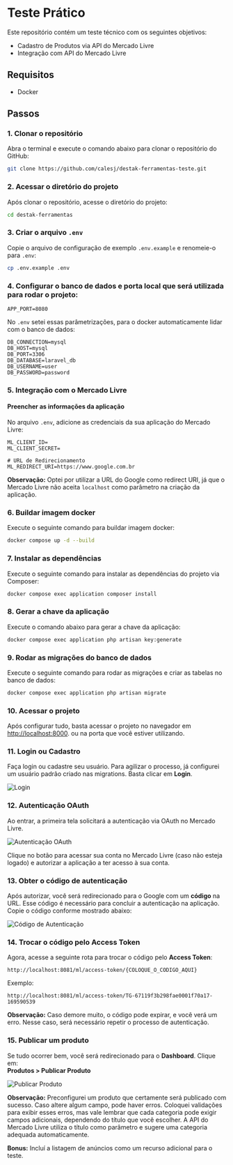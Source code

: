
# Teste Prático

Este repositório contém um teste técnico com os seguintes objetivos:

- Cadastro de Produtos via API do Mercado Livre
- Integração com API do Mercado Livre

## Requisitos
- Docker
  
## Passos

### 1. Clonar o repositório

Abra o terminal e execute o comando abaixo para clonar o repositório do GitHub:  
```bash
git clone https://github.com/calesj/destak-ferramentas-teste.git
```

### 2. Acessar o diretório do projeto

Após clonar o repositório, acesse o diretório do projeto:  
```bash
cd destak-ferramentas
```

### 3. Criar o arquivo `.env`

Copie o arquivo de configuração de exemplo `.env.example` e renomeie-o para `.env`:  
```bash
cp .env.example .env
```

### 4. Configurar o banco de dados e porta local que será utilizada para rodar o projeto:
```env (Coloque uma porta que não esteja sendo utilizada) caso contrário dará erro
APP_PORT=8080
```
No `.env` setei essas parâmetrizações, para o docker automaticamente lidar com o banco de dados:

```env
DB_CONNECTION=mysql
DB_HOST=mysql
DB_PORT=3306
DB_DATABASE=laravel_db
DB_USERNAME=user
DB_PASSWORD=password
```

### 5. Integração com o Mercado Livre

#### Preencher as informações da aplicação

No arquivo `.env`, adicione as credenciais da sua aplicação do Mercado Livre:

```env
ML_CLIENT_ID=
ML_CLIENT_SECRET=

# URL de Redirecionamento
ML_REDIRECT_URI=https://www.google.com.br
```

**Observação:** Optei por utilizar a URL do Google como redirect URI, já que o Mercado Livre não aceita `localhost` como parâmetro na criação da aplicação.

### 6. Buildar imagem docker

Execute o seguinte comando para buildar imagem docker:  
```bash
docker compose up -d --build
```

### 7. Instalar as dependências

Execute o seguinte comando para instalar as dependências do projeto via Composer:  
```bash
docker compose exec application composer install
```

### 8. Gerar a chave da aplicação

Execute o comando abaixo para gerar a chave da aplicação:  
```bash
docker compose exec application php artisan key:generate
```

### 9. Rodar as migrações do banco de dados

Execute o seguinte comando para rodar as migrações e criar as tabelas no banco de dados:  
```bash
docker compose exec application php artisan migrate
```

### 10. Acessar o projeto

Após configurar tudo, basta acessar o projeto no navegador em [http://localhost:8000](http://127.0.0.1:8000/). ou na porta que você estiver utilizando.

### 11. Login ou Cadastro

Faça login ou cadastre seu usuário. Para agilizar o processo, já configurei um usuário padrão criado nas migrations. Basta clicar em **Login**.

![Login](https://github.com/user-attachments/assets/b15eee4d-920e-4126-8500-8a6585bebc30)

### 12. Autenticação OAuth

Ao entrar, a primeira tela solicitará a autenticação via OAuth no Mercado Livre.

![Autenticação OAuth](https://github.com/user-attachments/assets/8a87f1d4-ebdd-405b-b13c-38e5804e29cd)

Clique no botão para acessar sua conta no Mercado Livre (caso não esteja logado) e autorizar a aplicação a ter acesso à sua conta.

### 13. Obter o código de autenticação

Após autorizar, você será redirecionado para o Google com um **código** na URL. Esse código é necessário para concluir a autenticação na aplicação. Copie o código conforme mostrado abaixo:

![Código de Autenticação](https://github.com/user-attachments/assets/7e70bd34-515a-4c99-abc2-0ffbda6b3e6a)

### 14. Trocar o código pelo Access Token

Agora, acesse a seguinte rota para trocar o código pelo **Access Token**:  
```http
http://localhost:8081/ml/access-token/{COLOQUE_O_CODIGO_AQUI}
```

Exemplo:  
```http
http://localhost:8081/ml/access-token/TG-67119f3b298fae0001f70a17-169590539
```

**Observação:** Caso demore muito, o código pode expirar, e você verá um erro. Nesse caso, será necessário repetir o processo de autenticação.

### 15. Publicar um produto

Se tudo ocorrer bem, você será redirecionado para o **Dashboard**. Clique em:  
**Produtos > Publicar Produto**

![Publicar Produto](https://github.com/user-attachments/assets/a71383bf-7e0f-4ed0-9d8c-fbdcd44a4265)

**Observação:** Preconfigurei um produto que certamente será publicado com sucesso. Caso altere algum campo, pode haver erros. Coloquei validações para exibir esses erros, mas vale lembrar que cada categoria pode exigir campos adicionais, dependendo do título que você escolher. A API do Mercado Livre utiliza o título como parâmetro e sugere uma categoria adequada automaticamente.

**Bonus:** Incluí a listagem de anúncios como um recurso adicional para o teste.
